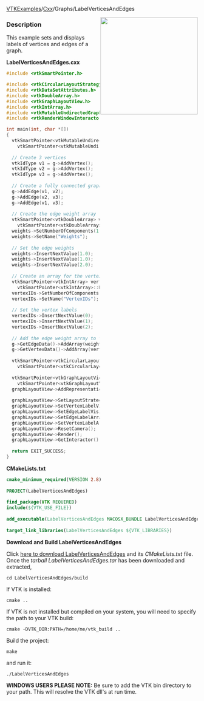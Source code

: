 [VTKExamples](/home/)/[Cxx](/Cxx)/Graphs/LabelVerticesAndEdges

<img align="right" src="https://github.com/lorensen/VTKExamples/blob/gh-pages/Testing/Baseline/Graphs/TestLabelVerticesAndEdges.png?raw=true" width="256" />

### Description
This example sets and displays labels of vertices and edges of a graph.

**LabelVerticesAndEdges.cxx**
```c++
#include <vtkSmartPointer.h>

#include <vtkCircularLayoutStrategy.h>
#include <vtkDataSetAttributes.h>
#include <vtkDoubleArray.h>
#include <vtkGraphLayoutView.h>
#include <vtkIntArray.h>
#include <vtkMutableUndirectedGraph.h>
#include <vtkRenderWindowInteractor.h>

int main(int, char *[])
{
  vtkSmartPointer<vtkMutableUndirectedGraph> g = 
    vtkSmartPointer<vtkMutableUndirectedGraph>::New();
  
  // Create 3 vertices
  vtkIdType v1 = g->AddVertex();
  vtkIdType v2 = g->AddVertex();
  vtkIdType v3 = g->AddVertex();
  
  // Create a fully connected graph
  g->AddEdge(v1, v2);
  g->AddEdge(v2, v3);
  g->AddEdge(v1, v3);
  
  // Create the edge weight array
  vtkSmartPointer<vtkDoubleArray> weights =
    vtkSmartPointer<vtkDoubleArray>::New();
  weights->SetNumberOfComponents(1);
  weights->SetName("Weights");
  
  // Set the edge weights
  weights->InsertNextValue(1.0);
  weights->InsertNextValue(1.0);
  weights->InsertNextValue(2.0);
  
  // Create an array for the vertex labels
  vtkSmartPointer<vtkIntArray> vertexIDs =
    vtkSmartPointer<vtkIntArray>::New();
  vertexIDs->SetNumberOfComponents(1);
  vertexIDs->SetName("VertexIDs");
  
  // Set the vertex labels
  vertexIDs->InsertNextValue(0);
  vertexIDs->InsertNextValue(1);
  vertexIDs->InsertNextValue(2);
  
  // Add the edge weight array to the graph
  g->GetEdgeData()->AddArray(weights);
  g->GetVertexData()->AddArray(vertexIDs);
  
  vtkSmartPointer<vtkCircularLayoutStrategy> circularLayoutStrategy = 
    vtkSmartPointer<vtkCircularLayoutStrategy>::New();
  
  vtkSmartPointer<vtkGraphLayoutView> graphLayoutView = 
    vtkSmartPointer<vtkGraphLayoutView>::New();
  graphLayoutView->AddRepresentationFromInput(g);
  
  graphLayoutView->SetLayoutStrategy(circularLayoutStrategy);
  graphLayoutView->SetVertexLabelVisibility(true);
  graphLayoutView->SetEdgeLabelVisibility(true);
  graphLayoutView->SetEdgeLabelArrayName("Weights"); //default is "labels"
  graphLayoutView->SetVertexLabelArrayName("VertexIDs"); //default is "labels"
  graphLayoutView->ResetCamera();
  graphLayoutView->Render();
  graphLayoutView->GetInteractor()->Start();
  
  return EXIT_SUCCESS;
}
```
**CMakeLists.txt**
```cmake
cmake_minimum_required(VERSION 2.8)
 
PROJECT(LabelVerticesAndEdges)
 
find_package(VTK REQUIRED)
include(${VTK_USE_FILE})
 
add_executable(LabelVerticesAndEdges MACOSX_BUNDLE LabelVerticesAndEdges.cxx)
 
target_link_libraries(LabelVerticesAndEdges ${VTK_LIBRARIES})
```

**Download and Build LabelVerticesAndEdges**

Click [here to download LabelVerticesAndEdges](https://github.com/lorensen/VTKWikiExamplesTarballs/raw/master/LabelVerticesAndEdges.tar) and its *CMakeLists.txt* file.
Once the *tarball LabelVerticesAndEdges.tar* has been downloaded and extracted,
```
cd LabelVerticesAndEdges/build 
```
If VTK is installed:
```
cmake ..
```
If VTK is not installed but compiled on your system, you will need to specify the path to your VTK build:
```
cmake -DVTK_DIR:PATH=/home/me/vtk_build ..
```
Build the project:
```
make
```
and run it:
```
./LabelVerticesAndEdges
```
**WINDOWS USERS PLEASE NOTE:** Be sure to add the VTK bin directory to your path. This will resolve the VTK dll's at run time.


